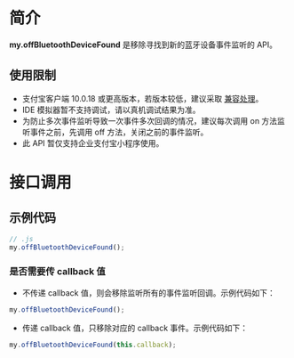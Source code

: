 
# 简介
**my.offBluetoothDeviceFound** 是移除寻找到新的蓝牙设备事件监听的 API。

## 使用限制

- 支付宝客户端 10.0.18 或更高版本，若版本较低，建议采取 [兼容处理](/mini/framework/compatibility)。
- IDE 模拟器暂不支持调试，请以真机调试结果为准。
- 为防止多次事件监听导致一次事件多次回调的情况，建议每次调用 on 方法监听事件之前，先调用 off 方法，关闭之前的事件监听。
- 此 API 暂仅支持企业支付宝小程序使用。

# 接口调用

## 示例代码
```javascript
// .js
my.offBluetoothDeviceFound();
```

### 是否需要传 callback 值

- 不传递 callback 值，则会移除监听所有的事件监听回调。示例代码如下：
```javascript
my.offBluetoothDeviceFound();
```

- 传递 callback 值，只移除对应的 callback 事件。示例代码如下：
```javascript
my.offBluetoothDeviceFound(this.callback);
```
